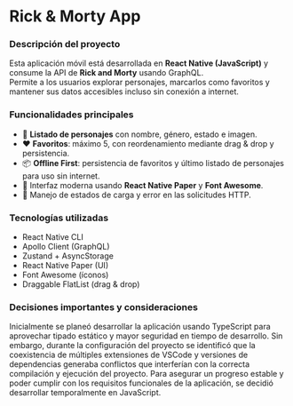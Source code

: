 # Rick & Morty App

### Descripción del proyecto

Esta aplicación móvil está desarrollada en **React Native (JavaScript)** y consume la API de **Rick and Morty** usando GraphQL.  
Permite a los usuarios explorar personajes, marcarlos como favoritos y mantener sus datos accesibles incluso sin conexión a internet.

### Funcionalidades principales

- 🔗 **Listado de personajes** con nombre, género, estado e imagen.  
- ❤️ **Favoritos**: máximo 5, con reordenamiento mediante drag & drop y persistencia.  
- 📦 **Offline First**: persistencia de favoritos y último listado de personajes para uso sin internet.  
- 🎨 Interfaz moderna usando **React Native Paper** y **Font Awesome**.  
- 📶 Manejo de estados de carga y error en las solicitudes HTTP.  

### Tecnologías utilizadas

- React Native CLI  
- Apollo Client (GraphQL)  
- Zustand + AsyncStorage  
- React Native Paper (UI)  
- Font Awesome (íconos)  
- Draggable FlatList (drag & drop)

### Decisiones importantes y consideraciones
Inicialmente se planeó desarrollar la aplicación usando TypeScript para aprovechar tipado estático y mayor seguridad en tiempo de desarrollo. Sin embargo, durante la configuración del proyecto se identificó que la coexistencia de múltiples extensiones de VSCode y versiones de dependencias generaba conflictos que interferían con la correcta compilación y ejecución del proyecto. Para asegurar un progreso estable y poder cumplir con los requisitos funcionales de la aplicación, se decidió desarrollar temporalmente en JavaScript. 
